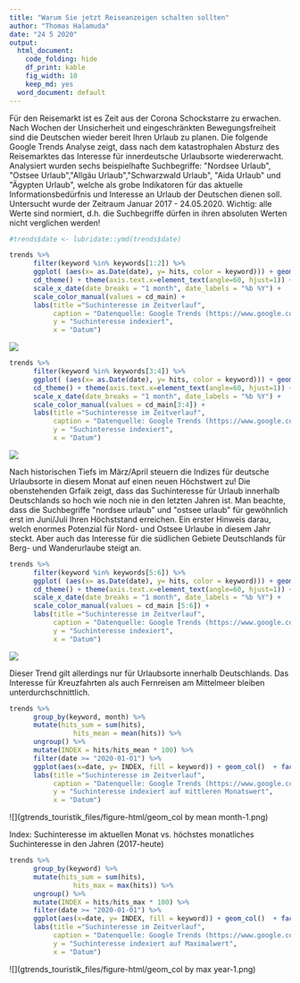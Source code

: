 ```yaml
---
title: "Warum Sie jetzt Reiseanzeigen schalten sollten"
author: "Thomas Halamuda"
date: "24 5 2020"
output:
  html_document: 
    code_folding: hide
    df_print: kable
    fig_width: 10
    keep_md: yes
  word_document: default
---
```








Für den Reisemarkt ist es Zeit aus der Corona Schockstarre zu erwachen. Nach Wochen der Unsicherheit und eingeschränkten Bewegungsfreiheit sind die Deutschen wieder bereit Ihren Urlaub zu planen. Die folgende Google Trends Analyse zeigt, dass nach dem katastrophalen Absturz des Reisemarktes das Interesse für innerdeutsche Urlaubsorte wiedererwacht. Analysiert wurden sechs beispielhafte Suchbegriffe: "Nordsee Urlaub", "Ostsee Urlaub","Allgäu Urlaub","Schwarzwald Urlaub", "Aida Urlaub" und "Ägypten Urlaub", welche als grobe Indikatoren für das aktuelle Informationsbedürfnis und Interesse an Urlaub der Deutschen dienen soll. Untersucht wurde der Zeitraum Januar 2017 - 24.05.2020.
Wichtig: alle Werte sind normiert, d.h. die Suchbegriffe dürfen in ihren absoluten Werten nicht verglichen werden!



```r
#trends$date <- lubridate::ymd(trends$date)
```



```r
trends %>%
      filter(keyword %in% keywords[1:2]) %>%
      ggplot( (aes(x= as.Date(date), y= hits, color = keyword))) + geom_line(size = 1.5)  +
      cd_theme() + theme(axis.text.x=element_text(angle=60, hjust=1)) +
      scale_x_date(date_breaks = "1 month", date_labels = "%b %Y") +
      scale_color_manual(values = cd_main) +
      labs(title ="Suchinteresse im Zeitverlauf",
           caption = "Datenquelle: Google Trends (https://www.google.com/trends)",
           y = "Suchinteresse indexiert",
           x = "Datum")
```

![](gtrends_touristik_files/figure-html/gesamt-1.png)<!-- -->

```r
trends %>%
      filter(keyword %in% keywords[3:4]) %>%
      ggplot( (aes(x= as.Date(date), y= hits, color = keyword))) + geom_line(size = 1.5)  +
      cd_theme() + theme(axis.text.x=element_text(angle=60, hjust=1)) +
      scale_x_date(date_breaks = "1 month", date_labels = "%b %Y") +
      scale_color_manual(values = cd_main[3:4]) +
      labs(title ="Suchinteresse im Zeitverlauf",
           caption = "Datenquelle: Google Trends (https://www.google.com/trends)",
           y = "Suchinteresse indexiert",
           x = "Datum")
```

![](gtrends_touristik_files/figure-html/gesamt-2.png)<!-- -->

Nach historischen Tiefs im März/April steuern die Indizes für deutsche Urlaubsorte in diesem Monat auf einen neuen Höchstwert zu!
Die obenstehenden Grfaik zeigt, dass das Suchinteresse für Urlaub innerhalb Deutschlands so hoch wie noch nie in den letzten Jahren ist. 
Man beachte, dass die Suchbegriffe "nordsee urlaub" und "ostsee urlaub" für gewöhnlich erst im Juni/Juli Ihren Höchststand erreichen. Ein erster Hinweis darau, welch enormes Potenzial für Nord- und Ostsee Urlaube in diesem Jahr steckt. Aber auch das Interesse für die südlichen Gebiete Deutschlands für Berg- und Wanderurlaube steigt an. 




```r
trends %>%
      filter(keyword %in% keywords[5:6]) %>%
      ggplot( (aes(x= as.Date(date), y= hits, color = keyword))) + geom_line(size = 1.5)   +
      cd_theme() + theme(axis.text.x=element_text(angle=60, hjust=1)) +
      scale_x_date(date_breaks = "1 month", date_labels = "%b %Y") +
      scale_color_manual(values = cd_main [5:6]) +
      labs(title ="Suchinteresse im Zeitverlauf",
           caption = "Datenquelle: Google Trends (https://www.google.com/trends)",
           y = "Suchinteresse indexiert",
           x = "Datum")
```

![](gtrends_touristik_files/figure-html/gesamt_ausserhalb-1.png)<!-- -->


Dieser Trend gilt allerdings nur für Urlaubsorte innerhalb Deutschlands. Das Interesse für Kreuzfahrten als auch Fernreisen am Mittelmeer bleiben unterdurchschnittlich.


```r
trends %>%
      group_by(keyword, month) %>%
      mutate(hits_sum = sum(hits),
                hits_mean = mean(hits)) %>%
      ungroup() %>%
      mutate(INDEX = hits/hits_mean * 100) %>%
      filter(date >= "2020-01-01") %>%
      ggplot(aes(x=date, y= INDEX, fill = keyword)) + geom_col()  + facet_wrap(~keyword, nrow =1) + cd_theme() + scale_fill_manual(values = cd_main) +
      labs(title ="Suchinteresse im Zeitverlauf",
           caption = "Datenquelle: Google Trends (https://www.google.com/trends)",
           y = "Suchinteresse indexiert auf mittleren Monatswert",
           x = "Datum")
```

![](gtrends_touristik_files/figure-html/geom_col by mean month-1.png)<!-- -->



Index: Suchinteresse im aktuellen Monat vs. höchstes monatliches Suchinteresse in den Jahren (2017-heute)

```r
trends %>%
      group_by(keyword) %>%
      mutate(hits_sum = sum(hits),
                hits_max = max(hits)) %>%
      ungroup() %>%
      mutate(INDEX = hits/hits_max * 100) %>%
      filter(date >= "2020-01-01") %>%
      ggplot(aes(x=date, y= INDEX, fill = keyword)) + geom_col()  + facet_wrap(~keyword, nrow =1) + cd_theme() + scale_fill_manual(values = cd_main) +
      labs(title ="Suchinteresse im Zeitverlauf",
           caption = "Datenquelle: Google Trends (https://www.google.com/trends)",
           y = "Suchinteresse indexiert auf Maximalwert",
           x = "Datum")
```

![](gtrends_touristik_files/figure-html/geom_col by max year-1.png)<!-- -->


